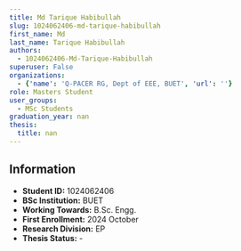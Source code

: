 ```yaml
---
title: Md Tarique Habibullah
slug: 1024062406-md-tarique-habibullah
first_name: Md
last_name: Tarique Habibullah
authors:
  - 1024062406-Md-Tarique-Habibullah
superuser: False
organizations:
  - {'name': 'Q‑PACER RG, Dept of EEE, BUET', 'url': ''}
role: Masters Student
user_groups:
  - MSc Students
graduation_year: nan
thesis:
  title: nan
---
```


## Information
* **Student ID:** 1024062406
* **BSc Institution:** BUET
* **Working Towards:** B.Sc. Engg.
* **First Enrollment:** 2024 October
* **Research Division:** EP
* **Thesis Status:** -
